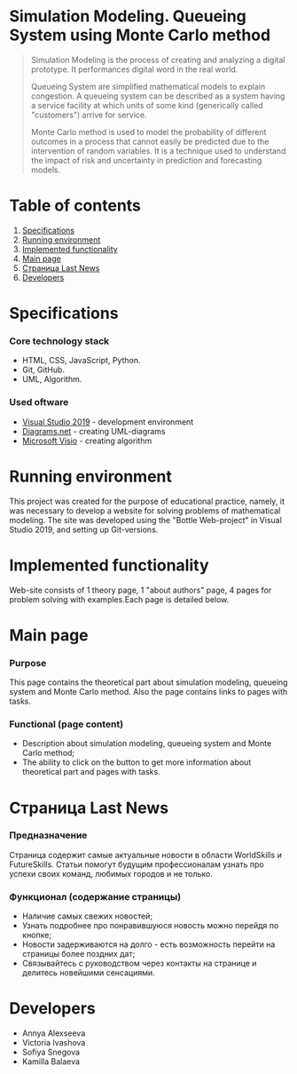 # **Simulation Modeling. Queueing System using Monte Carlo method**
>Simulation Modeling is the process of creating and analyzing a digital prototype. It performances digital word in the real world.
>
>Queueing System are simplified mathematical models to explain congestion. A queueing system can be described as a system having a service facility at which units of some kind (generically called "customers") arrive for service.
>
>Monte Carlo method is used to model the probability of different outcomes in a process that cannot easily be predicted due to the intervention of random variables. It is a technique used to understand the impact of risk and uncertainty in prediction and forecasting models.

# **Table of contents**
1. [Specifications](#specifications)
2. [Running environment](#startupenvironment)
4. [Implemented functionality](#implementedfunctionality)
5. [Main page](#homepage)
6. [Страница Last News](#lastnews)
7. [Developers](#developers)

<a name="specifications"></a> 
# **Specifications**
### Core technology stack
- HTML, CSS, JavaScript, Python.
- Git, GitHub.
- UML, Algorithm.
### Used oftware
- [Visual Studio 2019](https://visualstudio.microsoft.com/ru/downloads/) - development environment
- [Diagrams.net](https://www.diagrams.net) - creating UML-diagrams
- [Microsoft Visio](https://support.microsoft.com/de-de/office/visio-installieren-oder-auf-visio-für-das-web-zugreifen-f98f21e3-aa02-4827-9167-ddab5b025710) - creating algorithm
<a name="startupenvironment"></a>
# **Running environment**
This project was created for the purpose of educational practice, namely, it was necessary to develop a website for solving problems of mathematical modeling. The site was developed using the "Bottle Web-project" in Visual Studio 2019, and setting up Git-versions.

<a name="implementedfunctionality"></a> 
# **Implemented functionality**
Web-site consists of 1 theory page, 1 "about authors" page, 4 pages for problem solving with examples.Each page is detailed below.

<a name="homepage"></a> 
# **Main page**
### Purpose
This page contains the theoretical part about simulation modeling, queueing system and Monte Carlo method. Also the page contains links to pages with tasks.
### Functional (page content)
- Description about simulation modeling, queueing system and Monte Carlo method;
- The ability to click on the button to get more information about theoretical part and pages with tasks.

<a name="lastnews"></a> 
# **Страница Last News**
### Предназначение
Страница содержит самые актуальные новости в области WorldSkills и FutureSkills. 
Статьи помогут будущим профессионалам узнать про успехи своих команд, любимых городов и не только. 
### Функционал (содержание страницы)
- Наличие самых свежих новостей;
- Узнать подробнее про понравившуюся новость можно перейдя по кнопке;
- Новости задерживаются на долго - есть возможность перейти на страницы более поздних дат;
- Связывайтесь с руководством через контакты на странице и делитесь новейшими сенсациями.

<a name="developers"></a>
# **Developers** 
- Annya Alexseeva
- Victoria Ivashova
- Sofiya Snegova
- Kamilla Balaeva
